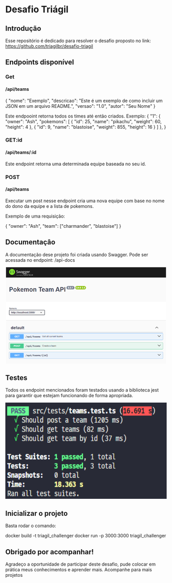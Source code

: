 ﻿# Desafio Triágil

## Introdução
Esse repositório é dedicado para resolver o desafio proposto no link: https://github.com/triagilbr/desafio-triagil

## Endpoints disponível

### Get

#### /api/teams



{
  "nome": "Exemplo",
  "descricao": "Este é um exemplo de como incluir um JSON em um arquivo README.",
  "versao": "1.0",
  "autor": "Seu Nome"
}

Este endpooint retorna todos os times até então criados. 
Exemplo:
  {
	"1": {
		"owner": "Ash",
		"pokemons": [
			{
				"id": 25,
				"name": "pikachu",
				"weight": 60,
				"height": 4
			},
			{
				"id": 9,
				"name": "blastoise",
				"weight": 855,
				"height": 16
			}
		]
	},
}

### GET:id 

#### /api/teams/:id

Este endpoint retorna uma determinada equipe baseada no seu id.

### POST

#### /api/teams

Executar um post nesse endpoint cria uma nova equipe com base no nome do dono da equipe e a lista de pokemons.

Exemplo de uma requisiçâo:

  {
	"owner": "Ash",
	"team": ["charmander", "blastoise"]
}


## Documentaçâo

A documentação dese projeto foi criada usando Swagger. Pode ser acessada no endpoint: /api-docs

<p align="center">
  <img src="src/imgs/documentation.png" alt="drawing" height="300"/>
</p>

## Testes

Todos os endpoint mencionados foram testados usando a biblioteca jest para garantir que estejam funcionando de forma apropriada.

<p align="center">
  <img src="src/imgs/test.png" alt="drawing" height="300"/>
</p>

## Inicializar o projeto

Basta rodar o comando: 

docker build -t triagil_challenger
docker run -p 3000:3000 triagil_challenger

## Obrigado por acompanhar!

Agradeço a oportunidade de participar deste desafio, pude colocar em prática meus conhecimentos e aprender mais.
Acompanhe para mais projetos
